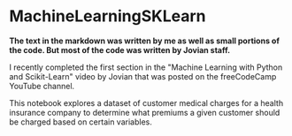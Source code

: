 # MachineLearningSKLearn

<b>The text in the markdown was written by me as well as small portions of the code. But most of the code was written by Jovian staff.</b>

I recently completed the first section in the "Machine Learning with Python and Scikit-Learn" video by Jovian that was posted on the freeCodeCamp YouTube channel.

This notebook explores a dataset of customer medical charges for a health insurance company to determine what premiums a given customer should be charged based on certain variables.
